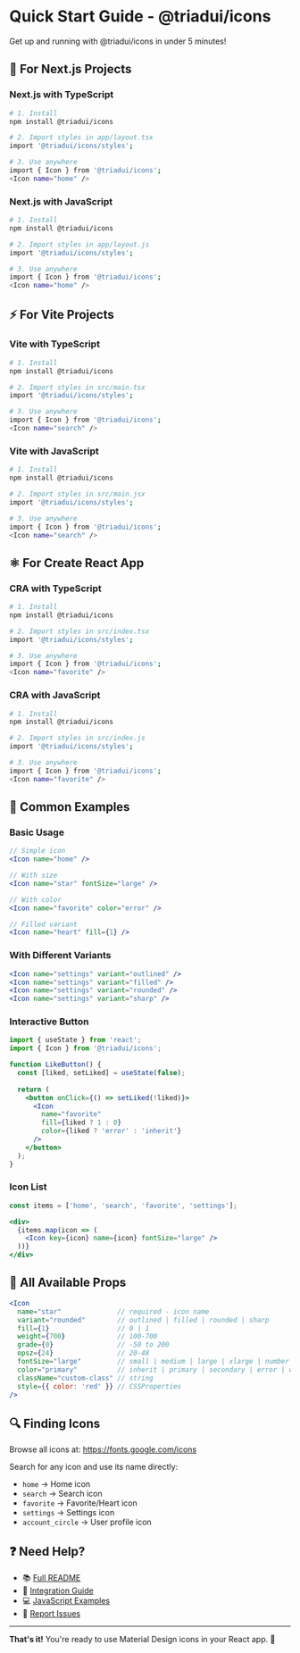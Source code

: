 # Quick Start Guide - @triadui/icons

Get up and running with @triadui/icons in under 5 minutes!

## 🚀 For Next.js Projects

### Next.js with TypeScript

```bash
# 1. Install
npm install @triadui/icons

# 2. Import styles in app/layout.tsx
import '@triadui/icons/styles';

# 3. Use anywhere
import { Icon } from '@triadui/icons';
<Icon name="home" />
```

### Next.js with JavaScript

```bash
# 1. Install
npm install @triadui/icons

# 2. Import styles in app/layout.js
import '@triadui/icons/styles';

# 3. Use anywhere
import { Icon } from '@triadui/icons';
<Icon name="home" />
```

## ⚡ For Vite Projects

### Vite with TypeScript

```bash
# 1. Install
npm install @triadui/icons

# 2. Import styles in src/main.tsx
import '@triadui/icons/styles';

# 3. Use anywhere
import { Icon } from '@triadui/icons';
<Icon name="search" />
```

### Vite with JavaScript

```bash
# 1. Install
npm install @triadui/icons

# 2. Import styles in src/main.jsx
import '@triadui/icons/styles';

# 3. Use anywhere
import { Icon } from '@triadui/icons';
<Icon name="search" />
```

## ⚛️ For Create React App

### CRA with TypeScript

```bash
# 1. Install
npm install @triadui/icons

# 2. Import styles in src/index.tsx
import '@triadui/icons/styles';

# 3. Use anywhere
import { Icon } from '@triadui/icons';
<Icon name="favorite" />
```

### CRA with JavaScript

```bash
# 1. Install
npm install @triadui/icons

# 2. Import styles in src/index.js
import '@triadui/icons/styles';

# 3. Use anywhere
import { Icon } from '@triadui/icons';
<Icon name="favorite" />
```

## 📝 Common Examples

### Basic Usage

```jsx
// Simple icon
<Icon name="home" />

// With size
<Icon name="star" fontSize="large" />

// With color
<Icon name="favorite" color="error" />

// Filled variant
<Icon name="heart" fill={1} />
```

### With Different Variants

```jsx
<Icon name="settings" variant="outlined" />
<Icon name="settings" variant="filled" />
<Icon name="settings" variant="rounded" />
<Icon name="settings" variant="sharp" />
```

### Interactive Button

```jsx
import { useState } from 'react';
import { Icon } from '@triadui/icons';

function LikeButton() {
  const [liked, setLiked] = useState(false);
  
  return (
    <button onClick={() => setLiked(!liked)}>
      <Icon 
        name="favorite" 
        fill={liked ? 1 : 0}
        color={liked ? 'error' : 'inherit'}
      />
    </button>
  );
}
```

### Icon List

```jsx
const items = ['home', 'search', 'favorite', 'settings'];

<div>
  {items.map(icon => (
    <Icon key={icon} name={icon} fontSize="large" />
  ))}
</div>
```

## 🎨 All Available Props

```jsx
<Icon 
  name="star"              // required - icon name
  variant="rounded"        // outlined | filled | rounded | sharp
  fill={1}                 // 0 | 1
  weight={700}             // 100-700
  grade={0}                // -50 to 200
  opsz={24}                // 20-48
  fontSize="large"         // small | medium | large | xlarge | number
  color="primary"          // inherit | primary | secondary | error | warning | info | success
  className="custom-class" // string
  style={{ color: 'red' }} // CSSProperties
/>
```

## 🔍 Finding Icons

Browse all icons at: https://fonts.google.com/icons

Search for any icon and use its name directly:
- `home` → Home icon
- `search` → Search icon
- `favorite` → Favorite/Heart icon
- `settings` → Settings icon
- `account_circle` → User profile icon

## ❓ Need Help?

- 📚 [Full README](./README.md)
- 📖 [Integration Guide](./INTEGRATION.md)
- 💻 [JavaScript Examples](./examples/javascript-examples.jsx)
- 🐛 [Report Issues](https://github.com/triadui/triadui-icons/issues)

---

**That's it!** You're ready to use Material Design icons in your React app. 🎉
